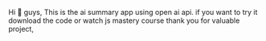Hi 🤟 guys, This is the ai summary app using open ai api. if you want to try it download the code or watch js mastery course thank you for valuable project,
